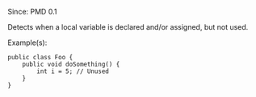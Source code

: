 Since: PMD 0.1

Detects when a local variable is declared and/or assigned, but not used.

Example(s):
```
public class Foo {
    public void doSomething() {
        int i = 5; // Unused
    }
}
```
